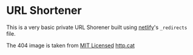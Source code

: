 # URL Shortener

This is a very basic private URL Shorener built using [netlify](https://netlify.com)'s `_redirects` file.

The 404 image is taken from [MIT Licensed](https://raw.githubusercontent.com/httpcats/http.cat/master/LICENSE) [http.cat](https://github.com/httpcats/http.cat)

